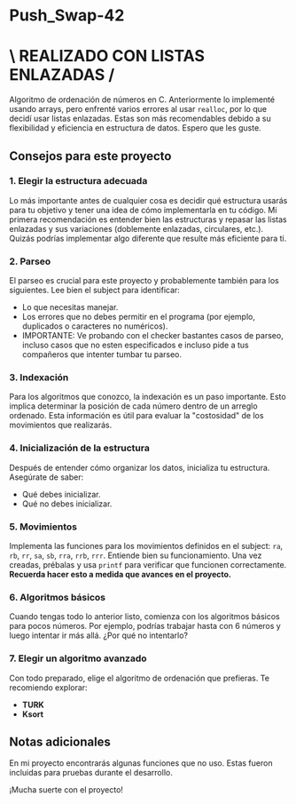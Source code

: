 # Push_Swap-42

# \ REALIZADO CON LISTAS ENLAZADAS /

Algoritmo de ordenación de números en C. Anteriormente lo implementé usando arrays, pero enfrenté varios errores al usar `realloc`, por lo que decidí usar listas enlazadas. Estas son más recomendables debido a su flexibilidad y eficiencia en estructura de datos. Espero que les guste.

## Consejos para este proyecto

### 1. Elegir la estructura adecuada

Lo más importante antes de cualquier cosa es decidir qué estructura usarás para tu objetivo y tener una idea de cómo implementarla en tu código. Mi primera recomendación es entender bien las estructuras y repasar las listas enlazadas y sus variaciones (doblemente enlazadas, circulares, etc.). Quizás podrías implementar algo diferente que resulte más eficiente para ti.

### 2. Parseo

El parseo es crucial para este proyecto y probablemente también para los siguientes. Lee bien el subject para identificar:

- Lo que necesitas manejar.
- Los errores que no debes permitir en el programa (por ejemplo, duplicados o caracteres no numéricos).
- IMPORTANTE: Ve probando con el checker bastantes casos de parseo, incluso casos que no esten especificados e incluso pide a tus compañeros que intenter tumbar tu parseo.

### 3. Indexación

Para los algoritmos que conozco, la indexación es un paso importante. Esto implica determinar la posición de cada número dentro de un arreglo ordenado. Esta información es útil para evaluar la "costosidad" de los movimientos que realizarás.

### 4. Inicialización de la estructura

Después de entender cómo organizar los datos, inicializa tu estructura. Asegúrate de saber:

- Qué debes inicializar.
- Qué no debes inicializar.

### 5. Movimientos

Implementa las funciones para los movimientos definidos en el subject: `ra`, `rb`, `rr`, `sa`, `sb`, `rra`, `rrb`, `rrr`. Entiende bien su funcionamiento. Una vez creadas, prébalas y usa `printf` para verificar que funcionen correctamente. **Recuerda hacer esto a medida que avances en el proyecto.**

### 6. Algoritmos básicos

Cuando tengas todo lo anterior listo, comienza con los algoritmos básicos para pocos números. Por ejemplo, podrías trabajar hasta con 6 números y luego intentar ir más allá. ¿Por qué no intentarlo?

### 7. Elegir un algoritmo avanzado

Con todo preparado, elige el algoritmo de ordenación que prefieras. Te recomiendo explorar:

- **TURK**
- **Ksort**

## Notas adicionales

En mi proyecto encontrarás algunas funciones que no uso. Estas fueron incluidas para pruebas durante el desarrollo.

¡Mucha suerte con el proyecto!

